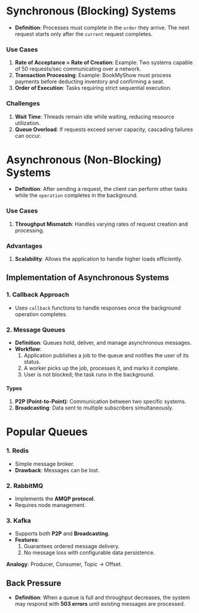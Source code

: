 # Synchronous (Blocking) Systems

- **Definition**: Processes must complete in the `order` they arrive. The next request starts only after the `current` request completes.

### **Use Cases**

1. **Rate of Acceptance = Rate of Creation**: Example: Two systems capable of 50 requests/sec communicating over a network.
2. **Transaction Processing**: Example: BookMyShow must process payments before deducting inventory and confirming a seat.
3. **Order of Execution**: Tasks requiring strict sequential execution.

### **Challenges**

1. **Wait Time**: Threads remain idle while waiting, reducing resource utilization.
2. **Queue Overload**: If requests exceed server capacity, cascading failures can occur.

# Asynchronous (Non-Blocking) Systems

- **Definition**: After sending a request, the client can perform other tasks while the `operation` completes in the background.

### **Use Cases**

1. **Throughput Mismatch**: Handles varying rates of request creation and processing.

### **Advantages**

1. **Scalability**: Allows the application to handle higher loads efficiently.

## Implementation of Asynchronous Systems

### 1. **Callback Approach**

- Uses `callback` functions to handle responses once the background operation completes.

### 2. **Message Queues**

- **Definition**: Queues hold, deliver, and manage asynchronous messages.
- **Workflow**:
  1. Application publishes a job to the queue and notifies the user of its status.
  2. A worker picks up the job, processes it, and marks it complete.
  3. User is not blocked; the task runs in the background.

#### **Types**

1. **P2P (Point-to-Point)**: Communication between two specific systems.
2. **Broadcasting**: Data sent to multiple subscribers simultaneously.

# Popular Queues

### 1. **Redis**

- Simple message broker.
- **Drawback**: Messages can be lost.

### 2. **RabbitMQ**

- Implements the **AMQP protocol**.
- Requires node management.

### 3. **Kafka**

- Supports both **P2P** and **Broadcasting**.
- **Features**:
  1. Guarantees ordered message delivery.
  2. No message loss with configurable data persistence.

**Analogy**: Producer, Consumer, Topic → Offset.

## Back Pressure

- **Definition**: When a queue is full and throughput decreases, the system may respond with **503 errors** until existing messages are processed.
